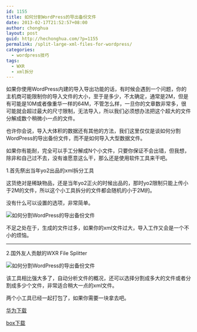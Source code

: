 ```yaml
---
id: 1155
title: 如何分割WordPress的导出备份文件
date: 2013-02-17T21:52:57+08:00
author: chonghua
layout: post
guid: http://hechonghua.com/?p=1155
permalink: /split-large-xml-files-for-wordpress/
categories:
  - wordpress技巧
tags:
  - WXR
  - xml拆分
---
```

如果你使用WordPress内建的导入导出功能的话，有时候会遇到一个问题，你的主机商可能限制你的导入文件的大小，至于是多少，不太确定，通常是2M，但是有可能是10M或者像重华一样的64M，不管怎么样，一旦你的文章数非常多，很可能就会超过最大的尺寸限制，无法导入，所以我们必须想办法把这个超大的文件分解成数个稍微小一点的文件。

<!--more-->

也许你会说，导入大体积的数据还有其他的方法，我们这里仅仅是谈如何分割WordPress的导出备份文件，而不是如何导入大型数据文件。

如果你有能耐，完全可以手工分解成N个小文件，只要你保证不会出错，但我想，除非和自己过不去，没有谁愿意这么干，那么还是使用软件工具来干吧。

1.首先祭出当年yo2出品的xml拆分工具

这货绝对是稀缺物品，还是当年yo2正火的时候出品的，那时yo2限制只能上传小于2M的文件，所以这个小工具拆分的文件都会随机的小于2M的。 

没有什么可以设置的选项，非常简单。

<img style="display: block; float: none; margin-left: auto; margin-right: auto" src="http://chonghua-1251666171.cos.ap-shanghai.myqcloud.com/chaifen_zps385e88bc.png" alt="如何分割WordPress的导出备份文件" /> 

不足之处在于，生成的文件过多，如果你的xml文件过大，导入工作又会是一个不小的烦恼。

* * *

2.国外友人贡献的WXR File Splitter

<img style="display: block; float: none; margin-left: auto; margin-right: auto" src="http://chonghua-1251666171.cos.ap-shanghai.myqcloud.com/chaifen2_zps63ab79cf.png" alt="如何分割WordPress的导出备份文件" /> 

该工具相比强大多了，自动分析文件的概况，还可以选择分割成多大的文件或者分割成多少个文件，非常适合稍大一点的xml文件。

两个小工具已经一起打包了，如果你需要一块拿去吧。

<a href="http://dl.vmall.com/c052bwaqt1" target="_blank">华为下载</a>

<a href="https://www.box.com/s/w9eohd2vy2oekozkih9e" target="_blank">box下载</a>